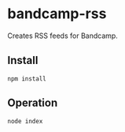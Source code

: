 # bandcamp-rss

Creates RSS feeds for Bandcamp.

## Install

`npm install`

## Operation

`node index`
